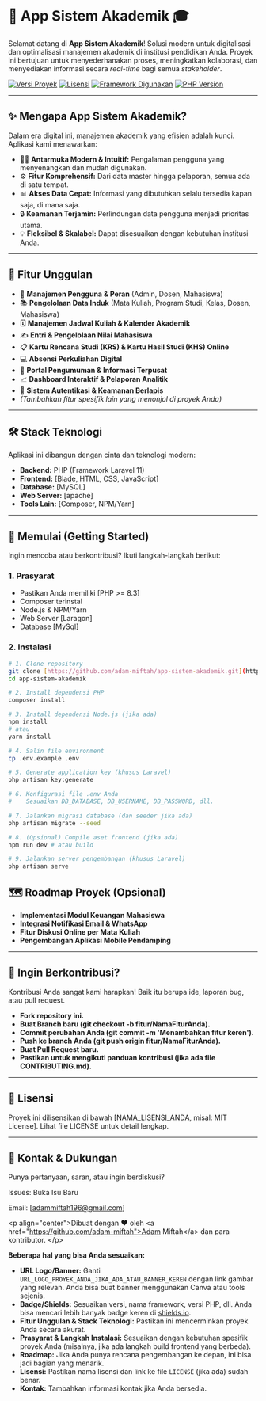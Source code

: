 # 🚀 App Sistem Akademik 🎓

Selamat datang di **App Sistem Akademik**! Solusi modern untuk digitalisasi dan optimalisasi manajemen akademik di institusi pendidikan Anda. Proyek ini bertujuan untuk menyederhanakan proses, meningkatkan kolaborasi, dan menyediakan informasi secara _real-time_ bagi semua _stakeholder_.

[![Versi Proyek](https://img.shields.io/badge/version-1.0.0-blue?style=for-the-badge)](URL_MENUJU_RELEASE_NOTES_JIKA_ADA)
[![Lisensi](https://img.shields.io/github/license/adam-miftah/app-sistem-akademik?style=for-the-badge&color=brightgreen)](LICENSE_FILE_ANDA)
[![Framework Digunakan](https://img.shields.io/badge/Framework-Laravel_vX.Y-FF2D20?style=for-the-badge&logo=laravel)](https://laravel.com)
[![PHP Version](https://img.shields.io/badge/PHP-%3E%3D8.1-777BB4?style=for-the-badge&logo=php)](https://www.php.net/)

---

## ✨ Mengapa App Sistem Akademik?

Dalam era digital ini, manajemen akademik yang efisien adalah kunci. Aplikasi kami menawarkan:
* 🧑‍💻 **Antarmuka Modern & Intuitif:** Pengalaman pengguna yang menyenangkan dan mudah digunakan.
* ⚙️ **Fitur Komprehensif:** Dari data master hingga pelaporan, semua ada di satu tempat.
* 📊 **Akses Data Cepat:** Informasi yang dibutuhkan selalu tersedia kapan saja, di mana saja.
* 🔒 **Keamanan Terjamin:** Perlindungan data pengguna menjadi prioritas utama.
* 💡 **Fleksibel & Skalabel:** Dapat disesuaikan dengan kebutuhan institusi Anda.

---

## 🎯 Fitur Unggulan

* 👤 **Manajemen Pengguna & Peran** (Admin, Dosen, Mahasiswa)
* 📚 **Pengelolaan Data Induk** (Mata Kuliah, Program Studi, Kelas, Dosen, Mahasiswa)
* 🗓️ **Manajemen Jadwal Kuliah & Kalender Akademik**
* ✍️ **Entri & Pengelolaan Nilai Mahasiswa**
* 📋 **Kartu Rencana Studi (KRS) & Kartu Hasil Studi (KHS) Online**
* 💻 **Absensi Perkuliahan Digital**
* 📢 **Portal Pengumuman & Informasi Terpusat**
* 📈 **Dashboard Interaktif & Pelaporan Analitik**
* 🔐 **Sistem Autentikasi & Keamanan Berlapis**
* *(Tambahkan fitur spesifik lain yang menonjol di proyek Anda)*

---

## 🛠️ Stack Teknologi

Aplikasi ini dibangun dengan cinta dan teknologi modern:

* **Backend:** PHP (Framework Laravel 11)
* **Frontend:** [Blade, HTML, CSS, JavaScript]
* **Database:** [MySQL]
* **Web Server:** [apache]
* **Tools Lain:** [Composer, NPM/Yarn]

---

## 🚀 Memulai (Getting Started)

Ingin mencoba atau berkontribusi? Ikuti langkah-langkah berikut:

### 1. Prasyarat
* Pastikan Anda memiliki [PHP >= 8.3]
* Composer terinstal
* Node.js & NPM/Yarn 
* Web Server [Laragon]
* Database [MySql]

### 2. Instalasi
```bash
# 1. Clone repository
git clone [https://github.com/adam-miftah/app-sistem-akademik.git](https://github.com/adam-miftah/app-sistem-akademik.git)
cd app-sistem-akademik

# 2. Install dependensi PHP
composer install

# 3. Install dependensi Node.js (jika ada)
npm install
# atau
yarn install

# 4. Salin file environment
cp .env.example .env

# 5. Generate application key (khusus Laravel)
php artisan key:generate

# 6. Konfigurasi file .env Anda
#    Sesuaikan DB_DATABASE, DB_USERNAME, DB_PASSWORD, dll.

# 7. Jalankan migrasi database (dan seeder jika ada)
php artisan migrate --seed

# 8. (Opsional) Compile aset frontend (jika ada)
npm run dev # atau build

# 9. Jalankan server pengembangan (khusus Laravel)
php artisan serve
```
## 🗺️ Roadmap Proyek (Opsional)
- **Implementasi Modul Keuangan Mahasiswa**
- **Integrasi Notifikasi Email & WhatsApp**
- **Fitur Diskusi Online per Mata Kuliah**
- **Pengembangan Aplikasi Mobile Pendamping**

---    

## 🤝 Ingin Berkontribusi?
Kontribusi Anda sangat kami harapkan! Baik itu berupa ide, laporan bug, atau pull request.
- **Fork repository ini.**
- **Buat Branch baru (git checkout -b fitur/NamaFiturAnda).**
- **Commit perubahan Anda (git commit -m 'Menambahkan fitur keren').**
- **Push ke branch Anda (git push origin fitur/NamaFiturAnda).**
- **Buat Pull Request baru.**
- **Pastikan untuk mengikuti panduan kontribusi (jika ada file CONTRIBUTING.md).**

---

## 📜 Lisensi

Proyek ini dilisensikan di bawah [NAMA_LISENSI_ANDA, misal: MIT License]. Lihat file LICENSE untuk detail lengkap.

---

## 💌 Kontak & Dukungan

Punya pertanyaan, saran, atau ingin berdiskusi?

Issues: Buka Isu Baru

Email: [adammiftah196@gmail.com] 

&lt;p align="center">Dibuat dengan ❤️ oleh &lt;a href="https://github.com/adam-miftah">Adam Miftah&lt;/a> dan para kontributor.
&lt;/p>


**Beberapa hal yang bisa Anda sesuaikan:**

  * **URL Logo/Banner:** Ganti `URL_LOGO_PROYEK_ANDA_JIKA_ADA_ATAU_BANNER_KEREN` dengan link gambar yang relevan. Anda bisa buat banner menggunakan Canva atau tools sejenis.
  * **Badge/Shields:** Sesuaikan versi, nama framework, versi PHP, dll. Anda bisa mencari lebih banyak badge keren di [shields.io](https://shields.io/).
  * **Fitur Unggulan & Stack Teknologi:** Pastikan ini mencerminkan proyek Anda secara akurat.
  * **Prasyarat & Langkah Instalasi:** Sesuaikan dengan kebutuhan spesifik proyek Anda (misalnya, jika ada langkah build frontend yang berbeda).
  * **Roadmap:** Jika Anda punya rencana pengembangan ke depan, ini bisa jadi bagian yang menarik.
  * **Lisensi:** Pastikan nama lisensi dan link ke file `LICENSE` (jika ada) sudah benar.
  * **Kontak:** Tambahkan informasi kontak jika Anda bersedia.

